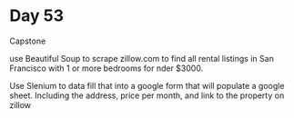 # Day 53

Capstone

use Beautiful Soup to scrape zillow.com to find all rental listings in San Francisco with 1 or more bedrooms for nder $3000.

Use Slenium to data fill that into a google form that will populate a google sheet. Including the address, price per month, and link to the property on zillow
